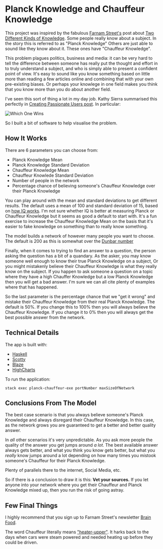# Planck Knowledge and Chauffeur Knowledge

This project was inspired by the fabulous [Farnam Street's](https://www.farnamstreetblog.com/about/) post about [Two Different Kinds of Knowledge]( www.farnamstreetblog.com/2015/09/two-types-of-knowledge/). Some people really know about a subject. In the story this is referred to as "Planck Knowledge" Others are just able to sound like they know about it. These ones have "Chauffeur Knowledge".

This problem plagues politics, business and media: it can be very hard to tell the difference between someone has really put the thought and effort in to truly understand a subject, and who is simply able to present a confident point of view. It's easy to sound like you know something based on little more than reading a few articles online and combining that with your own pre-existing biases. Or perhaps your knowlege in one field makes you think that you know more than you do about another field.

I've seen this sort of thing a lot in my day job. Kathy Sierra summarised this perfectly in [Creating Passionate Users post](http://headrush.typepad.com/). In particular:

![Which One Wins](http://headrush.typepad.com/photos/uncategorized/2007/04/06/glibwin.jpg)

So I built a bit of software to help visualise the problem.

## How It Works

There are 6 parameters you can choose from:
* Planck Knowledge Mean
* Planck Knowledge Standard Deviation
* Chauffeur Knowledge Mean
* Chauffeur Knowlede Standard Deviation
* Number of people in the network
* Percentage chance of believing someone's Chauffeur Knowledge over their Planck Knowledge

You can play around with the mean and standard deviations to get different results. The default uses a mean of 100 and standard deviation of 15, based on [how IQ works](https://en.wikipedia.org/wiki/Intelligence_quotient#Current_tests). I'm not sure whether IQ is better at measuring Planck or Chauffeur Knowledge but it seems as good a default to start with. It's a fun exercise to increase the Chauffeur Knowledge Mean on the basis that it's easier to fake knowledge on something than to really know something.

The model builds a network of however many people you want to choose. The default is 200 as this is somewhat over the [Dunbar number](https://en.wikipedia.org/wiki/Dunbar%27s_number)

Finally, when it comes to trying to find an answer to a question, the person asking the question has a bit of a quandary. As the asker, you may know someone well enough to know their true Planck Knowledge on a subject, Or you might mistakenly believe their
Chauffeur Knowledge is what they really know on the subject. If you happen to ask someone a question on a topic where they have a high Chauffer Knowledge but a low Planck Knowledge then you will get a bad answer. I'm sure we can all cite plenty of examples where that has happened.

So the last parameter is the percentage chance that we "get it wrong" and mistake their Chauffeur Knowledge from their real Planck Knowledge. The default is 50%. If you change this to 100% then you will always believe the Chauffeur Knowledge.  If you change it to 0% then you will always get the best possible answer from the network.

## Technical Details

The app is built with:
* [Haskell](https://www.haskell.org/)
* [Scotty](https://github.com/scotty-web/scotty)
* [Blaze](https://hackage.haskell.org/package/blaze-html)
* [HighCharts](https://www.highcharts.com/)

To run the application:
```
stack exec planck-chauffeur-exe portNumber maxSizeOfNetwork
```

## Conclusions From The Model

The best case scenario is that you always believe someone's Planck Knowledge and   always disregard their Chauffeur Knowledge. In this case, as the network grows you are guaranteed to get a better and better quality answer.

In _all_ other scenarios it's very unpredictable. As you ask more people the quality of the answer you get jumps around _a lot_. The best available answer always gets better, and what you think you know gets better, but what you *really* know jumps around a lot depending on how many times you mistook someone's Chauffeur for their Planck Knowledge.

Plenty of parallels there to the internet, Social Media, etc.

So if there is a conclusion to draw it is this: **Vet your sources.** If you let anyone into your network where you get their Chauffeur and Planck Knowledge mixed up, then you run the risk of going astray.

## Few Final Things

I highly recommend that you sign up to Farnam Street's newsletter [Brain Food](https://www.farnamstreetblog.com/newsletter/).

The word Chauffeur literally means ["heater-upper"](http://etymonline.com/index.php?term=chauffeur). It harks back to the days when cars were steam powered and needed heating up before they could be driven.
